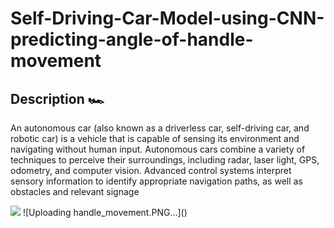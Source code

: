 # Self-Driving-Car-Model-using-CNN-predicting-angle-of-handle-movement
## Description 🏎️
An autonomous car (also known as a driverless car, self-driving car, and robotic car) is a vehicle that is capable of sensing its environment and navigating without human input. Autonomous cars combine a variety of techniques to perceive their surroundings, including radar, laser light, GPS, odometry, and computer vision. Advanced control systems interpret sensory information to identify appropriate navigation paths, as well as obstacles and relevant signage


<img src="https://github.com/akshaybahadur21/BLOB/blob/master/final.gif">
![Uploading handle_movement.PNG…]()
